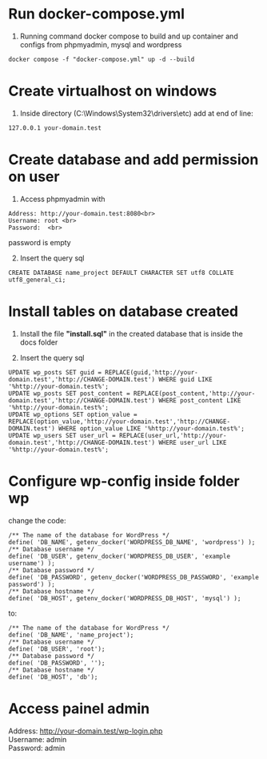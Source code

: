 # Run docker-compose.yml
1. Running command docker compose to build and up container and configs from phpmyadmin, mysql and wordpress
```
docker compose -f "docker-compose.yml" up -d --build 
```

# Create virtualhost on windows
1. Inside directory (C:\Windows\System32\drivers\etc) add at end of line:
```
127.0.0.1 your-domain.test
```

# Create database and add permission on user
1. Access phpmyadmin with 
```
Address: http://your-domain.test:8080<br>
Username: root <br>
Password:  <br>
```

password is empty

2. Insert the query sql
```
CREATE DATABASE name_project DEFAULT CHARACTER SET utf8 COLLATE utf8_general_ci;
```

# Install tables on database created
1. Install the file <b>"install.sql"</b> in the created database that is inside the docs folder

2. Insert the query sql
```
UPDATE wp_posts SET guid = REPLACE(guid,'http://your-domain.test','http://CHANGE-DOMAIN.test') WHERE guid LIKE '%http://your-domain.test%';
UPDATE wp_posts SET post_content = REPLACE(post_content,'http://your-domain.test','http://CHANGE-DOMAIN.test') WHERE post_content LIKE '%http://your-domain.test%';
UPDATE wp_options SET option_value = REPLACE(option_value,'http://your-domain.test','http://CHANGE-DOMAIN.test') WHERE option_value LIKE '%http://your-domain.test%';
UPDATE wp_users SET user_url = REPLACE(user_url,'http://your-domain.test','http://CHANGE-DOMAIN.test') WHERE user_url LIKE '%http://your-domain.test%';
```

# Configure wp-config inside folder wp
change the code:

```
/** The name of the database for WordPress */
define( 'DB_NAME', getenv_docker('WORDPRESS_DB_NAME', 'wordpress') );
/** Database username */
define( 'DB_USER', getenv_docker('WORDPRESS_DB_USER', 'example username') );
/** Database password */
define( 'DB_PASSWORD', getenv_docker('WORDPRESS_DB_PASSWORD', 'example password') );
/** Database hostname */
define( 'DB_HOST', getenv_docker('WORDPRESS_DB_HOST', 'mysql') );
```

to:
```
/** The name of the database for WordPress */
define( 'DB_NAME', 'name_project');
/** Database username */
define( 'DB_USER', 'root');
/** Database password */
define( 'DB_PASSWORD', '');
/** Database hostname */
define( 'DB_HOST', 'db');
```

# Access painel admin
Address: http://your-domain.test/wp-login.php <br>
Username: admin <br>
Password: admin <br>
